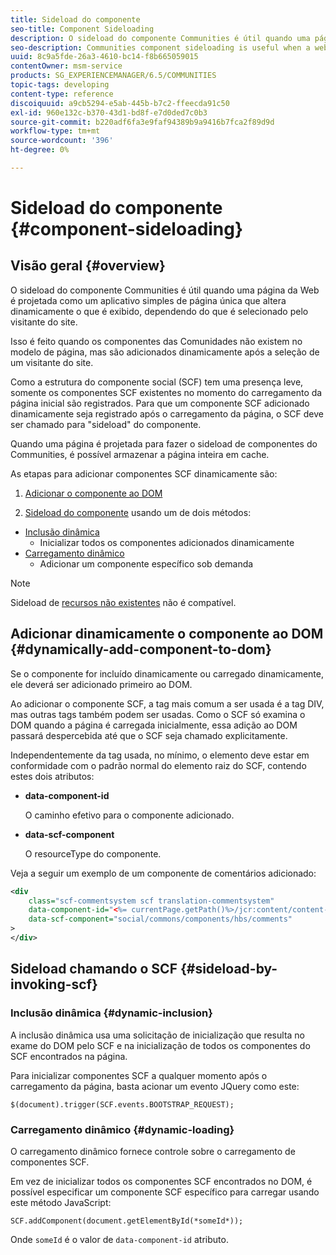 ```yaml
---
title: Sideload do componente
seo-title: Component Sideloading
description: O sideload do componente Communities é útil quando uma página da Web é projetada como um aplicativo simples de página única que altera dinamicamente o que é exibido, dependendo do que é selecionado pelo visitante do site
seo-description: Communities component sideloading is useful when a web page is designed as a simple, single page app that dynamically alters what is displayed depending on what is selected by the site visitor
uuid: 8c9a5fde-26a3-4610-bc14-f8b665059015
contentOwner: msm-service
products: SG_EXPERIENCEMANAGER/6.5/COMMUNITIES
topic-tags: developing
content-type: reference
discoiquuid: a9cb5294-e5ab-445b-b7c2-ffeecda91c50
exl-id: 960e132c-b370-43d1-bd8f-e7d0ded7c0b3
source-git-commit: b220adf6fa3e9faf94389b9a9416b7fca2f89d9d
workflow-type: tm+mt
source-wordcount: '396'
ht-degree: 0%

---
```


# Sideload do componente {#component-sideloading}

## Visão geral {#overview}

O sideload do componente Communities é útil quando uma página da Web é projetada como um aplicativo simples de página única que altera dinamicamente o que é exibido, dependendo do que é selecionado pelo visitante do site.

Isso é feito quando os componentes das Comunidades não existem no modelo de página, mas são adicionados dinamicamente após a seleção de um visitante do site.

Como a estrutura do componente social (SCF) tem uma presença leve, somente os componentes SCF existentes no momento do carregamento da página inicial são registrados. Para que um componente SCF adicionado dinamicamente seja registrado após o carregamento da página, o SCF deve ser chamado para &quot;sideload&quot; do componente.

Quando uma página é projetada para fazer o sideload de componentes do Communities, é possível armazenar a página inteira em cache.

As etapas para adicionar componentes SCF dinamicamente são:

1. [Adicionar o componente ao DOM](#dynamically-add-component-to-dom)

1. [Sideload do componente](#sideload-by-invoking-scf) usando um de dois métodos:

* [Inclusão dinâmica](#dynamic-inclusion)
   * Inicializar todos os componentes adicionados dinamicamente
* [Carregamento dinâmico](#dynamic-loading)
   * Adicionar um componente específico sob demanda

>[!NOTE]
>
>Sideload de [recursos não existentes](scf.md#add-or-include-a-communities-component) não é compatível.

## Adicionar dinamicamente o componente ao DOM {#dynamically-add-component-to-dom}

Se o componente for incluído dinamicamente ou carregado dinamicamente, ele deverá ser adicionado primeiro ao DOM.

Ao adicionar o componente SCF, a tag mais comum a ser usada é a tag DIV, mas outras tags também podem ser usadas. Como o SCF só examina o DOM quando a página é carregada inicialmente, essa adição ao DOM passará despercebida até que o SCF seja chamado explicitamente.

Independentemente da tag usada, no mínimo, o elemento deve estar em conformidade com o padrão normal do elemento raiz do SCF, contendo estes dois atributos:

* **data-component-id**

   O caminho efetivo para o componente adicionado.

* **data-scf-component**

   O resourceType do componente.

Veja a seguir um exemplo de um componente de comentários adicionado:

```xml
<div
    class="scf-commentsystem scf translation-commentsystem"
    data-component-id="<%= currentPage.getPath()%>/jcr:content/content-left/comments"
    data-scf-component="social/commons/components/hbs/comments"
>
</div>
```

## Sideload chamando o SCF {#sideload-by-invoking-scf}

### Inclusão dinâmica {#dynamic-inclusion}

A inclusão dinâmica usa uma solicitação de inicialização que resulta no exame do DOM pelo SCF e na inicialização de todos os componentes do SCF encontrados na página.

Para inicializar componentes SCF a qualquer momento após o carregamento da página, basta acionar um evento JQuery como este:

`$(document).trigger(SCF.events.BOOTSTRAP_REQUEST);`

### Carregamento dinâmico {#dynamic-loading}

O carregamento dinâmico fornece controle sobre o carregamento de componentes SCF.

Em vez de inicializar todos os componentes SCF encontrados no DOM, é possível especificar um componente SCF específico para carregar usando este método JavaScript:

`SCF.addComponent(document.getElementById(*someId*));`

Onde `someId` é o valor de `data-component-id` atributo.
